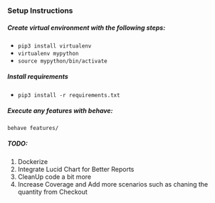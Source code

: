 ### Setup Instructions 

#####  Create virtual environment with the following steps:

  - `pip3 install virtualenv`
  - `virtualenv mypython`
  - `source mypython/bin/activate`
  
  
##### Install requirements  

- `pip3 install -r requirements.txt` 

##### Execute any features with behave:

`behave features/ ` 


##### TODO:
1. Dockerize
2. Integrate Lucid Chart for Better Reports
3. CleanUp code a bit more
4. Increase Coverage and Add more scenarios such as chaning the quantity from Checkout
